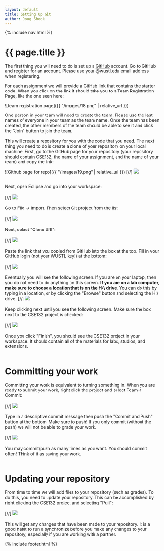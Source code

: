```yaml
---
layout: default
title: Setting Up Git
author: Doug Shook
---
```

{% include nav.html %}

# {{ page.title }}

The first thing you will need to do is set up a <a href="http://www.github.com">GitHub</a> account. Go to GitHub and register for an account. Please use your @wustl.edu email address when registering.

For each assignment we will provide a GitHub link that contains the starter code. When you click on the link it should take you to a Team Registration Page, like the one seen here:

![team registration page]({{ "/images/18.png" | relative_url }})

One person in your team will need to create the team. Please use the last names of everyone in your team as the team name. Once the team has been created, the other members of the team should be able to see it and click the "Join" button to join the team.<br><br>
This will create a repository for you with the code that you need. The next thing you need to do is create a clone of your repository on your local machine. First, go to the GitHub page for your repository (your repository should contain CSE132, the name of your assignment, and the name of your team) and copy the link:

![Github page for repo]({{ "/images/19.png" | relative_url }})
[//] <img src="19.png" ><br><br>

Next, open Eclipse and go into your workspace:<br><br>
[//] <img src="8.png" ><br><br>
Go to File -> Import. Then select Git project from the list:<br><br>
[//] <img src="9.png" ><br><br>
Next, select "Clone URI":<br><br>
[//] <img src="10.png" ><br><br>
Paste the link that you copied from GitHub into the box at the top. Fill in your GitHub login (not your WUSTL key!) at the bottom:<br><br>
[//] <img src="11.png" ><br><br>
Eventually you will see the following screen. If you are on your laptop, then you do not need to do anything on this screen. **If you are on a lab computer, make sure to choose a location that is on the H:\ drive.** You can do this by typing in a location, or by clicking the "Browse" button and selecting the H:\ drive.
[//] <img src="17.png" ><br><br>
Keep clicking next until you see the following screen. Make sure the box next to the CSE132 project is checked:<br><br>
[//] <img src="12.png" ><br><br>
Once you click "Finish", you should see the CSE132 project in your workspace. It should contain all of the materials for labs, studios, and extensions.<br><br>

# Committing your work

Committing your work is equivalent to turning something in. When you are ready to submit your work, right click the project and select Team-> Commit:<br><br>
[//] <img src="13.png" ><br><br>
Type in a descriptive commit message then push the "Commit and Push" button at the bottom. Make sure to push! If you only commit (without the push) we will not be able to grade your work.<br><br>
[//] <img src="14.png" ><br><br>
You may commit/push as many times as you want. You should commit often! Think of it as saving your work.<br><br>

# Updating your repository

From time to time we will add files to your repository (such as grades). To do this, you need to update your repository. This can be accomplished by right clicking the CSE132 project and selecting "Pull":<br><br>
[//] <img src="16.png" ><br><br>
This will get any changes that have been made to your repository. It is a good habit to run a synchronize before you make any changes to your repository, especially if you are working with a partner.

{% include footer.html %}
